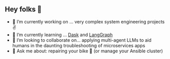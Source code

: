 ## Hey folks 👋

<!--
**alessandrocornacchia/alessandrocornacchia** is a ✨ _special_ ✨ repository because its `README.md` (this file) appears on your GitHub profile.

Here are some ideas to get you started:
-->

- 🔭 I’m currently working on ... very complex system engineering projects :v:
- 🌱 I’m currently learning ... [Dask](https://docs.dask.org/en/stable/) and [LangGraph](https://langchain-ai.github.io/langgraph/)
- 👯 I’m looking to collaborate on...  applying multi-agent LLMs to aid humans in the daunting troubleshooting of microservices apps
- 💬 Ask me about: repairing your bike :bicyclist: (or manage your Ansible cluster) 

